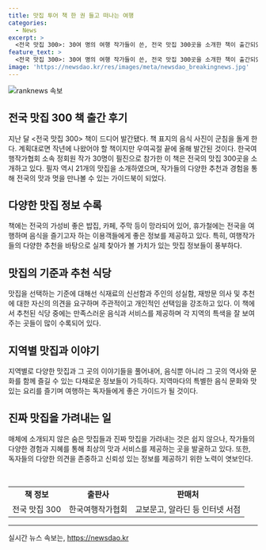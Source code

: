 ```yaml
---
title: 맛집 투어 책 한 권 들고 떠나는 여행
categories:
  - News
excerpt: >
  <전국 맛집 300>: 30여 명의 여행 작가들이 쓴, 전국 맛집 300곳을 소개한 책이 출간되었다. 가성비 좋은 밥집부터 지역 특산 식당, 카페까지 다양한 음식점을 소개하며, 작가들의 추천과 이야기가 담겨있다. 이 책은 음식을 사랑하는 이들에게 여행 동반자로 추천된다. 또한, 작가의 주관적인 선택과 경험을 통해 전국의 다양한 맛을 만나볼 수 있다. 믿을 만한 맛집을 찾고자 하는 이들에게 유용한 안내서로 소개된다.
feature_text: >
  <전국 맛집 300>: 30여 명의 여행 작가들이 쓴, 전국 맛집 300곳을 소개한 책이 출간되었다. 가성비 좋은 밥집부터 지역 특산 식당, 카페까지 다양한 음식점을 소개하며, 작가들의 추천과 이야기가 담겨있다. 이 책은 음식을 사랑하는 이들에게 여행 동반자로 추천된다. 또한, 작가의 주관적인 선택과 경험을 통해 전국의 다양한 맛을 만나볼 수 있다. 믿을 만한 맛집을 찾고자 하는 이들에게 유용한 안내서로 소개된다.
image: 'https://newsdao.kr/res/images/meta/newsdao_breakingnews.jpg'
---
```


<p><img src="https://newsdao.kr/res/images/meta/newsdao_breakingnews.jpg" alt="ranknews 속보" /></p>

<h2 data-ke-size="size26">전국 맛집 300 책 출간 후기</h2>

<p data-ke-size="size16">지난 달 <전국 맛집 300> 책이 드디어 발간됐다. 책 표지의 음식 사진이 군침을 돌게 한다. 계획대로면 작년에 나왔어야 할 책이지만 우여곡절 끝에 올해 발간된 것이다. 한국여행작가협회 소속 정회원 작가 30명이 필진으로 참가한 이 책은 전국의 맛집 300곳을 소개하고 있다. 필자 역시 21개의 맛집을 소개하였으며, 작가들의 다양한 추천과 경험을 통해 전국의 맛과 멋을 만나볼 수 있는 가이드북이 되었다.</p>

<h2 data-ke-size="size26">다양한 맛집 정보 수록</h2>

<p data-ke-size="size16">책에는 전국의 가성비 좋은 밥집, 카페, 주막 등이 망라되어 있어, 휴가철에는 전국을 여행하며 음식을 즐기고자 하는 이용객들에게 좋은 정보를 제공하고 있다. 특히, 여행작가들의 다양한 추천을 바탕으로 실제 찾아가 볼 가치가 있는 맛집 정보들이 풍부하다.</p>

<h2 data-ke-size="size26">맛집의 기준과 추천 식당</h2>

<p data-ke-size="size16">맛집을 선택하는 기준에 대해선 식재료의 신선함과 주인의 성실함, 재방문 의사 및 추천에 대한 자신의 의견을 요구하며 주관적이고 개인적인 선택임을 강조하고 있다. 이 책에서 추천된 식당 중에는 만족스러운 음식과 서비스를 제공하며 각 지역의 특색을 잘 보여주는 곳들이 많이 수록되어 있다.</p>

<h2 data-ke-size="size26">지역별 맛집과 이야기</h2>

<p data-ke-size="size16">지역별로 다양한 맛집과 그 곳의 이야기들을 풀어내어, 음식뿐 아니라 그 곳의 역사와 문화를 함께 즐길 수 있는 다채로운 정보들이 가득하다. 지역마다의 특별한 음식 문화와 맛있는 요리를 즐기며 여행하는 독자들에게 좋은 가이드가 될 것이다.</p>

<h2 data-ke-size="size26">진짜 맛집을 가려내는 일</h2>

<p data-ke-size="size16">매체에 소개되지 않은 숨은 맛집들과 진짜 맛집을 가려내는 것은 쉽지 않으나, 작가들의 다양한 경험과 지혜를 통해 최상의 맛과 서비스를 제공하는 곳을 발굴하고 있다. 또한, 독자들의 다양한 의견을 존중하고 신뢰성 있는 정보를 제공하기 위한 노력이 엿보인다.</p>

<p data-ke-size="size16">&nbsp;</p>

<table>
<tbody>
<tr>
<td style="text-align: center; height: 17px;"><b>책 정보</b></td>
<td style="text-align: center; height: 17px;"><b>출판사</b></td>
<td style="text-align: center; height: 17px;"><b>판매처</b></td>
</tr>
<tr>
<td style="text-align: center; height: 17px;">전국 맛집 300</td>
<td style="text-align: center; height: 17px;">한국여행작가협회</td>
<td style="text-align: center; height: 17px;">교보문고, 알라딘 등 인터넷 서점</td>
</tr>
</tbody>
</table>

<hr>
실시간 뉴스 속보는, <a href="https://newsdao.kr" rel="dofollow">https://newsdao.kr</a>


